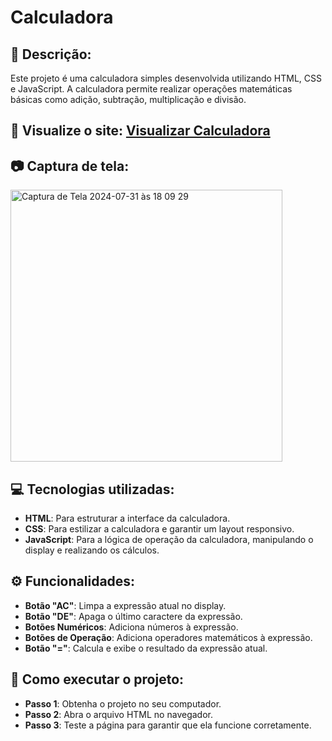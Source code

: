 # Calculadora

## 📝 Descrição:
Este projeto é uma calculadora simples desenvolvida utilizando HTML, CSS e JavaScript. A calculadora permite realizar operações matemáticas básicas como adição, subtração, multiplicação e divisão.

## 🔗 Visualize o site: [Visualizar Calculadora](https://tainamartins20.github.io/Calculadora-web/)

## 📷 Captura de tela:
<img width="435" alt="Captura de Tela 2024-07-31 às 18 09 29" src="https://github.com/user-attachments/assets/795a70fa-04c9-4235-8190-fc2ca6339148">

## 💻 Tecnologias utilizadas:
- **HTML**: Para estruturar a interface da calculadora.
- **CSS**: Para estilizar a calculadora e garantir um layout responsivo.
- **JavaScript**: Para a lógica de operação da calculadora, manipulando o display e realizando os cálculos.

## ⚙️ Funcionalidades:
- **Botão "AC"**: Limpa a expressão atual no display.
- **Botão "DE"**: Apaga o último caractere da expressão.
- **Botões Numéricos**: Adiciona números à expressão.
- **Botões de Operação**: Adiciona operadores matemáticos à expressão.
- **Botão "="**: Calcula e exibe o resultado da expressão atual.

## 📂 Como executar o projeto:
- **Passo 1**: Obtenha o projeto no seu computador.
- **Passo 2**: Abra o arquivo HTML no navegador.
- **Passo 3**: Teste a página para garantir que ela funcione corretamente.


  







